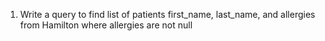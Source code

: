 1. Write a query to find list of patients first_name, last_name, and allergies from Hamilton where allergies are not null